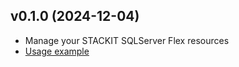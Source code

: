 ## v0.1.0 (2024-12-04)

- Manage your STACKIT SQLServer Flex resources
- [Usage example](https://github.com/stackitcloud/stackit-sdk-python/tree/main/examples/sqlserverflex)
